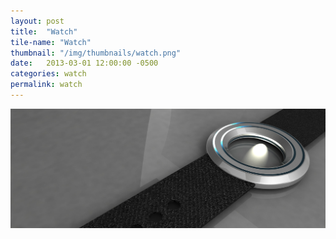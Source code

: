 ```yaml
---
layout: post
title:  "Watch"
tile-name: "Watch"
thumbnail: "/img/thumbnails/watch.png"
date:   2013-03-01 12:00:00 -0500
categories: watch
permalink: watch
---
```


<div class="image-container">
<img src="../img/watchRender.png" alt="Watch Render" /></div>
